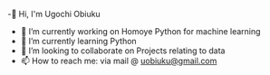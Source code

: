 -👋 Hi, I'm Ugochi Obiuku 
- 🔭 I’m currently working on Homoye Python for machine learning
- 🌱 I’m currently learning Python
- 👯 I’m looking to collaborate on Projects relating to data
- 📫 How to reach me: via mail @ uobiuku@gmail.com
